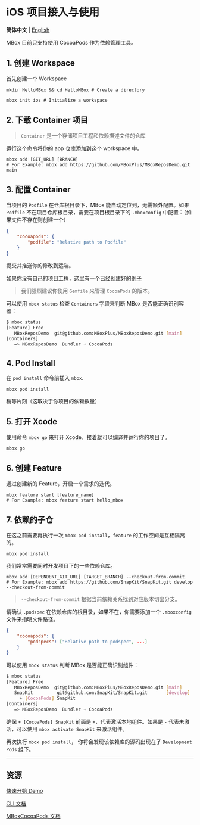 # iOS 项目接入与使用

**简体中文** | [English](Getting-Started-iOS)

MBox 目前只支持使用 CocoaPods 作为依赖管理工具。

## 1. 创建 Workspace

首先创建一个 Workspace

```shell
mkdir HelloMBox && cd HelloMBox # Create a directory

mbox init ios # Initialize a workspace
```

## 2. 下载 Container 项目

> `Container` 是一个存储项目工程和依赖描述文件的仓库

运行这个命令将你的 app 仓库添加到这个 workspace 中。

```shell
mbox add [GIT_URL] [BRANCH]
# For Example: mbox add https://github.com/MBoxPlus/MBoxReposDemo.git main
```

## 3. 配置 Container

当项目的 `Podfile` 在仓库根目录下，MBox 能自动定位到，无需额外配置。如果 `Podfile` 不在项目仓库根目录，需要在项目根目录下的 `.mboxconfig` 中配置：（如果文件不存在则创建一个）

```JSON
{
    "cocoapods": {
        "podfile": "Relative path to Podfile"
    }
}
```

提交并推送你的修改到远端。

如果你没有自己的项目工程，这里有一个已经创建好的[例子](https://github.com/MBoxPlus/MBoxReposDemo/blob/main/.mboxconfig)

> 我们强烈建议你使用 `Gemfile` 来管理 `CocoaPods` 的版本。

可以使用 `mbox status` 检查 `Containers` 字段来判断 MBox 是否能正确识别容器：

```bash
$ mbox status
[Feature] Free
   MBoxReposDemo  git@github.com:MBoxPlus/MBoxReposDemo.git [main]
[Containers]
   => MBoxReposDemo  Bundler + CocoaPods
```

## 4. Pod Install

在 `pod install` 命令前插入 `mbox`.

```shell
mbox pod install
```

稍等片刻（这取决于你项目的依赖数量）

## 5. 打开 Xcode

使用命令 `mbox go` 来打开 Xcode，接着就可以编译并运行你的项目了。

```shell
mbox go
```

## 6. 创建 Feature

通过创建新的 Feature，开启一个需求的迭代。

```shell
mbox feature start [feature_name]
# For Example: mbox feature start hello_mbox
```

## 7. 依赖的子仓

在这之前需要再执行一次 `mbox pod install`，`feature` 的工作空间是互相隔离的。

```shell
mbox pod install
```

我们常常需要同时开发项目下的一些依赖仓库。

```shell
mbox add [DEPENDENT_GIT_URL] [TARGET_BRANCH] --checkout-from-commit
# For Example: mbox add https://github.com/SnapKit/SnapKit.git develop --checkout-from-commit
```

> `--checkout-from-commit` 根据当前依赖关系找到对应版本切出分支。

请确认 `.podspec` 在依赖仓库的根目录，如果不在，你需要添加一个 `.mboxconfig` 文件来指明文件路径。

```JSON
{
    "cocoapods": {
        "podspecs": ["Relative path to podspec", ...]
    }
}
```

可以使用 `mbox status` 判断 MBox 是否能正确识别组件：

```bash
$ mbox status
[Feature] Free
   MBoxReposDemo  git@github.com:MBoxPlus/MBoxReposDemo.git [main]
   SnapKit         git@github.com:SnapKit/SnapKit.git       [develop]
     + [CocoaPods] SnapKit
[Containers]
   => MBoxReposDemo  Bundler + CocoaPods
```

确保 `+ [CocoaPods] SnapKit` 前面是 `+`，代表激活本地组件。如果是 `-` 代表未激活，可以使用 `mbox activate SnapKit` 来激活组件。

再次执行 `mbox pod install`， 你将会发现该依赖库的源码出现在了 `Development Pods` 组下。

---

## 资源

[快速开始 Demo](Quick-Start-Demo-iOS)

[CLI 文档](CLI-documentation)

[MBoxCocoaPods 文档](https://github.com/MBoxPlus/mbox-cocoapods)